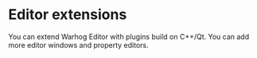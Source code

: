 # Editor extensions

You can extend Warhog Editor with plugins build on C++/Qt.
You can add more editor windows and property editors.
